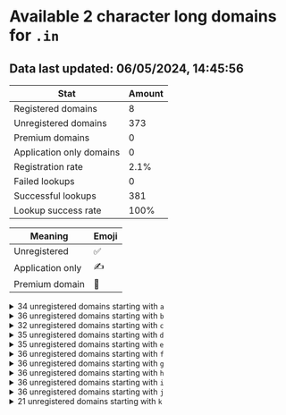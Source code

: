 # Available 2 character long domains for `.in`

## Data last updated: 06/05/2024, 14:45:56

|Stat|Amount|
|--|--|
|Registered domains|8|
|Unregistered domains|373|
|Premium domains|0|
|Application only domains|0|
|Registration rate|2.1%|
|Failed lookups|0|
|Successful lookups|381|
|Lookup success rate|100%|


|Meaning|Emoji|
|--|--|
|Unregistered|:white_check_mark:|
|Application only|:writing_hand:|
|Premium domain|:gem:|

<details>
<summary>34 unregistered domains starting with <bold><code>a</code></bold></summary>

|Type|Domain|
|--|--|
|:white_check_mark:|`a0.in`|
|:white_check_mark:|`a1.in`|
|:white_check_mark:|`a2.in`|
|:white_check_mark:|`a3.in`|
|:white_check_mark:|`a4.in`|
|:white_check_mark:|`a5.in`|
|:white_check_mark:|`a6.in`|
|:white_check_mark:|`a7.in`|
|:white_check_mark:|`a8.in`|
|:white_check_mark:|`a9.in`|
|:white_check_mark:|`aa.in`|
|:white_check_mark:|`ab.in`|
|:white_check_mark:|`ac.in`|
|:white_check_mark:|`ad.in`|
|:white_check_mark:|`ae.in`|
|:white_check_mark:|`af.in`|
|:white_check_mark:|`ag.in`|
|:white_check_mark:|`ah.in`|
|:white_check_mark:|`aj.in`|
|:white_check_mark:|`ak.in`|
|:white_check_mark:|`al.in`|
|:white_check_mark:|`an.in`|
|:white_check_mark:|`ao.in`|
|:white_check_mark:|`ap.in`|
|:white_check_mark:|`aq.in`|
|:white_check_mark:|`ar.in`|
|:white_check_mark:|`as.in`|
|:white_check_mark:|`at.in`|
|:white_check_mark:|`au.in`|
|:white_check_mark:|`av.in`|
|:white_check_mark:|`aw.in`|
|:white_check_mark:|`ax.in`|
|:white_check_mark:|`ay.in`|
|:white_check_mark:|`az.in`|
</details>
<details>
<summary>36 unregistered domains starting with <bold><code>b</code></bold></summary>

|Type|Domain|
|--|--|
|:white_check_mark:|`b0.in`|
|:white_check_mark:|`b1.in`|
|:white_check_mark:|`b2.in`|
|:white_check_mark:|`b3.in`|
|:white_check_mark:|`b4.in`|
|:white_check_mark:|`b5.in`|
|:white_check_mark:|`b6.in`|
|:white_check_mark:|`b7.in`|
|:white_check_mark:|`b8.in`|
|:white_check_mark:|`b9.in`|
|:white_check_mark:|`ba.in`|
|:white_check_mark:|`bb.in`|
|:white_check_mark:|`bc.in`|
|:white_check_mark:|`bd.in`|
|:white_check_mark:|`be.in`|
|:white_check_mark:|`bf.in`|
|:white_check_mark:|`bg.in`|
|:white_check_mark:|`bh.in`|
|:white_check_mark:|`bi.in`|
|:white_check_mark:|`bj.in`|
|:white_check_mark:|`bk.in`|
|:white_check_mark:|`bl.in`|
|:white_check_mark:|`bm.in`|
|:white_check_mark:|`bn.in`|
|:white_check_mark:|`bo.in`|
|:white_check_mark:|`bp.in`|
|:white_check_mark:|`bq.in`|
|:white_check_mark:|`br.in`|
|:white_check_mark:|`bs.in`|
|:white_check_mark:|`bt.in`|
|:white_check_mark:|`bu.in`|
|:white_check_mark:|`bv.in`|
|:white_check_mark:|`bw.in`|
|:white_check_mark:|`bx.in`|
|:white_check_mark:|`by.in`|
|:white_check_mark:|`bz.in`|
</details>
<details>
<summary>32 unregistered domains starting with <bold><code>c</code></bold></summary>

|Type|Domain|
|--|--|
|:white_check_mark:|`c0.in`|
|:white_check_mark:|`c1.in`|
|:white_check_mark:|`c2.in`|
|:white_check_mark:|`c3.in`|
|:white_check_mark:|`c4.in`|
|:white_check_mark:|`c5.in`|
|:white_check_mark:|`c6.in`|
|:white_check_mark:|`c7.in`|
|:white_check_mark:|`c8.in`|
|:white_check_mark:|`c9.in`|
|:white_check_mark:|`cb.in`|
|:white_check_mark:|`cc.in`|
|:white_check_mark:|`cd.in`|
|:white_check_mark:|`ce.in`|
|:white_check_mark:|`cf.in`|
|:white_check_mark:|`cg.in`|
|:white_check_mark:|`ch.in`|
|:white_check_mark:|`ci.in`|
|:white_check_mark:|`cj.in`|
|:white_check_mark:|`ck.in`|
|:white_check_mark:|`cl.in`|
|:white_check_mark:|`cm.in`|
|:white_check_mark:|`cp.in`|
|:white_check_mark:|`cq.in`|
|:white_check_mark:|`cr.in`|
|:white_check_mark:|`ct.in`|
|:white_check_mark:|`cu.in`|
|:white_check_mark:|`cv.in`|
|:white_check_mark:|`cw.in`|
|:white_check_mark:|`cx.in`|
|:white_check_mark:|`cy.in`|
|:white_check_mark:|`cz.in`|
</details>
<details>
<summary>35 unregistered domains starting with <bold><code>d</code></bold></summary>

|Type|Domain|
|--|--|
|:white_check_mark:|`d0.in`|
|:white_check_mark:|`d1.in`|
|:white_check_mark:|`d2.in`|
|:white_check_mark:|`d3.in`|
|:white_check_mark:|`d4.in`|
|:white_check_mark:|`d5.in`|
|:white_check_mark:|`d6.in`|
|:white_check_mark:|`d7.in`|
|:white_check_mark:|`d8.in`|
|:white_check_mark:|`d9.in`|
|:white_check_mark:|`da.in`|
|:white_check_mark:|`db.in`|
|:white_check_mark:|`dc.in`|
|:white_check_mark:|`dd.in`|
|:white_check_mark:|`de.in`|
|:white_check_mark:|`df.in`|
|:white_check_mark:|`dg.in`|
|:white_check_mark:|`dh.in`|
|:white_check_mark:|`di.in`|
|:white_check_mark:|`dj.in`|
|:white_check_mark:|`dk.in`|
|:white_check_mark:|`dl.in`|
|:white_check_mark:|`dm.in`|
|:white_check_mark:|`dn.in`|
|:white_check_mark:|`do.in`|
|:white_check_mark:|`dp.in`|
|:white_check_mark:|`dq.in`|
|:white_check_mark:|`ds.in`|
|:white_check_mark:|`dt.in`|
|:white_check_mark:|`du.in`|
|:white_check_mark:|`dv.in`|
|:white_check_mark:|`dw.in`|
|:white_check_mark:|`dx.in`|
|:white_check_mark:|`dy.in`|
|:white_check_mark:|`dz.in`|
</details>
<details>
<summary>35 unregistered domains starting with <bold><code>e</code></bold></summary>

|Type|Domain|
|--|--|
|:white_check_mark:|`e0.in`|
|:white_check_mark:|`e1.in`|
|:white_check_mark:|`e2.in`|
|:white_check_mark:|`e3.in`|
|:white_check_mark:|`e4.in`|
|:white_check_mark:|`e5.in`|
|:white_check_mark:|`e6.in`|
|:white_check_mark:|`e7.in`|
|:white_check_mark:|`e8.in`|
|:white_check_mark:|`e9.in`|
|:white_check_mark:|`ea.in`|
|:white_check_mark:|`eb.in`|
|:white_check_mark:|`ec.in`|
|:white_check_mark:|`ed.in`|
|:white_check_mark:|`ee.in`|
|:white_check_mark:|`ef.in`|
|:white_check_mark:|`eg.in`|
|:white_check_mark:|`eh.in`|
|:white_check_mark:|`ei.in`|
|:white_check_mark:|`ej.in`|
|:white_check_mark:|`ek.in`|
|:white_check_mark:|`el.in`|
|:white_check_mark:|`em.in`|
|:white_check_mark:|`en.in`|
|:white_check_mark:|`eo.in`|
|:white_check_mark:|`ep.in`|
|:white_check_mark:|`eq.in`|
|:white_check_mark:|`es.in`|
|:white_check_mark:|`et.in`|
|:white_check_mark:|`eu.in`|
|:white_check_mark:|`ev.in`|
|:white_check_mark:|`ew.in`|
|:white_check_mark:|`ex.in`|
|:white_check_mark:|`ey.in`|
|:white_check_mark:|`ez.in`|
</details>
<details>
<summary>36 unregistered domains starting with <bold><code>f</code></bold></summary>

|Type|Domain|
|--|--|
|:white_check_mark:|`f0.in`|
|:white_check_mark:|`f1.in`|
|:white_check_mark:|`f2.in`|
|:white_check_mark:|`f3.in`|
|:white_check_mark:|`f4.in`|
|:white_check_mark:|`f5.in`|
|:white_check_mark:|`f6.in`|
|:white_check_mark:|`f7.in`|
|:white_check_mark:|`f8.in`|
|:white_check_mark:|`f9.in`|
|:white_check_mark:|`fa.in`|
|:white_check_mark:|`fb.in`|
|:white_check_mark:|`fc.in`|
|:white_check_mark:|`fd.in`|
|:white_check_mark:|`fe.in`|
|:white_check_mark:|`ff.in`|
|:white_check_mark:|`fg.in`|
|:white_check_mark:|`fh.in`|
|:white_check_mark:|`fi.in`|
|:white_check_mark:|`fj.in`|
|:white_check_mark:|`fk.in`|
|:white_check_mark:|`fl.in`|
|:white_check_mark:|`fm.in`|
|:white_check_mark:|`fn.in`|
|:white_check_mark:|`fo.in`|
|:white_check_mark:|`fp.in`|
|:white_check_mark:|`fq.in`|
|:white_check_mark:|`fr.in`|
|:white_check_mark:|`fs.in`|
|:white_check_mark:|`ft.in`|
|:white_check_mark:|`fu.in`|
|:white_check_mark:|`fv.in`|
|:white_check_mark:|`fw.in`|
|:white_check_mark:|`fx.in`|
|:white_check_mark:|`fy.in`|
|:white_check_mark:|`fz.in`|
</details>
<details>
<summary>36 unregistered domains starting with <bold><code>g</code></bold></summary>

|Type|Domain|
|--|--|
|:white_check_mark:|`g0.in`|
|:white_check_mark:|`g1.in`|
|:white_check_mark:|`g2.in`|
|:white_check_mark:|`g3.in`|
|:white_check_mark:|`g4.in`|
|:white_check_mark:|`g5.in`|
|:white_check_mark:|`g6.in`|
|:white_check_mark:|`g7.in`|
|:white_check_mark:|`g8.in`|
|:white_check_mark:|`g9.in`|
|:white_check_mark:|`ga.in`|
|:white_check_mark:|`gb.in`|
|:white_check_mark:|`gc.in`|
|:white_check_mark:|`gd.in`|
|:white_check_mark:|`ge.in`|
|:white_check_mark:|`gf.in`|
|:white_check_mark:|`gg.in`|
|:white_check_mark:|`gh.in`|
|:white_check_mark:|`gi.in`|
|:white_check_mark:|`gj.in`|
|:white_check_mark:|`gk.in`|
|:white_check_mark:|`gl.in`|
|:white_check_mark:|`gm.in`|
|:white_check_mark:|`gn.in`|
|:white_check_mark:|`go.in`|
|:white_check_mark:|`gp.in`|
|:white_check_mark:|`gq.in`|
|:white_check_mark:|`gr.in`|
|:white_check_mark:|`gs.in`|
|:white_check_mark:|`gt.in`|
|:white_check_mark:|`gu.in`|
|:white_check_mark:|`gv.in`|
|:white_check_mark:|`gw.in`|
|:white_check_mark:|`gx.in`|
|:white_check_mark:|`gy.in`|
|:white_check_mark:|`gz.in`|
</details>
<details>
<summary>36 unregistered domains starting with <bold><code>h</code></bold></summary>

|Type|Domain|
|--|--|
|:white_check_mark:|`h0.in`|
|:white_check_mark:|`h1.in`|
|:white_check_mark:|`h2.in`|
|:white_check_mark:|`h3.in`|
|:white_check_mark:|`h4.in`|
|:white_check_mark:|`h5.in`|
|:white_check_mark:|`h6.in`|
|:white_check_mark:|`h7.in`|
|:white_check_mark:|`h8.in`|
|:white_check_mark:|`h9.in`|
|:white_check_mark:|`ha.in`|
|:white_check_mark:|`hb.in`|
|:white_check_mark:|`hc.in`|
|:white_check_mark:|`hd.in`|
|:white_check_mark:|`he.in`|
|:white_check_mark:|`hf.in`|
|:white_check_mark:|`hg.in`|
|:white_check_mark:|`hh.in`|
|:white_check_mark:|`hi.in`|
|:white_check_mark:|`hj.in`|
|:white_check_mark:|`hk.in`|
|:white_check_mark:|`hl.in`|
|:white_check_mark:|`hm.in`|
|:white_check_mark:|`hn.in`|
|:white_check_mark:|`ho.in`|
|:white_check_mark:|`hp.in`|
|:white_check_mark:|`hq.in`|
|:white_check_mark:|`hr.in`|
|:white_check_mark:|`hs.in`|
|:white_check_mark:|`ht.in`|
|:white_check_mark:|`hu.in`|
|:white_check_mark:|`hv.in`|
|:white_check_mark:|`hw.in`|
|:white_check_mark:|`hx.in`|
|:white_check_mark:|`hy.in`|
|:white_check_mark:|`hz.in`|
</details>
<details>
<summary>36 unregistered domains starting with <bold><code>i</code></bold></summary>

|Type|Domain|
|--|--|
|:white_check_mark:|`i0.in`|
|:white_check_mark:|`i1.in`|
|:white_check_mark:|`i2.in`|
|:white_check_mark:|`i3.in`|
|:white_check_mark:|`i4.in`|
|:white_check_mark:|`i5.in`|
|:white_check_mark:|`i6.in`|
|:white_check_mark:|`i7.in`|
|:white_check_mark:|`i8.in`|
|:white_check_mark:|`i9.in`|
|:white_check_mark:|`ia.in`|
|:white_check_mark:|`ib.in`|
|:white_check_mark:|`ic.in`|
|:white_check_mark:|`id.in`|
|:white_check_mark:|`ie.in`|
|:white_check_mark:|`if.in`|
|:white_check_mark:|`ig.in`|
|:white_check_mark:|`ih.in`|
|:white_check_mark:|`ii.in`|
|:white_check_mark:|`ij.in`|
|:white_check_mark:|`ik.in`|
|:white_check_mark:|`il.in`|
|:white_check_mark:|`im.in`|
|:white_check_mark:|`in.in`|
|:white_check_mark:|`io.in`|
|:white_check_mark:|`ip.in`|
|:white_check_mark:|`iq.in`|
|:white_check_mark:|`ir.in`|
|:white_check_mark:|`is.in`|
|:white_check_mark:|`it.in`|
|:white_check_mark:|`iu.in`|
|:white_check_mark:|`iv.in`|
|:white_check_mark:|`iw.in`|
|:white_check_mark:|`ix.in`|
|:white_check_mark:|`iy.in`|
|:white_check_mark:|`iz.in`|
</details>
<details>
<summary>36 unregistered domains starting with <bold><code>j</code></bold></summary>

|Type|Domain|
|--|--|
|:white_check_mark:|`j0.in`|
|:white_check_mark:|`j1.in`|
|:white_check_mark:|`j2.in`|
|:white_check_mark:|`j3.in`|
|:white_check_mark:|`j4.in`|
|:white_check_mark:|`j5.in`|
|:white_check_mark:|`j6.in`|
|:white_check_mark:|`j7.in`|
|:white_check_mark:|`j8.in`|
|:white_check_mark:|`j9.in`|
|:white_check_mark:|`ja.in`|
|:white_check_mark:|`jb.in`|
|:white_check_mark:|`jc.in`|
|:white_check_mark:|`jd.in`|
|:white_check_mark:|`je.in`|
|:white_check_mark:|`jf.in`|
|:white_check_mark:|`jg.in`|
|:white_check_mark:|`jh.in`|
|:white_check_mark:|`ji.in`|
|:white_check_mark:|`jj.in`|
|:white_check_mark:|`jk.in`|
|:white_check_mark:|`jl.in`|
|:white_check_mark:|`jm.in`|
|:white_check_mark:|`jn.in`|
|:white_check_mark:|`jo.in`|
|:white_check_mark:|`jp.in`|
|:white_check_mark:|`jq.in`|
|:white_check_mark:|`jr.in`|
|:white_check_mark:|`js.in`|
|:white_check_mark:|`jt.in`|
|:white_check_mark:|`ju.in`|
|:white_check_mark:|`jv.in`|
|:white_check_mark:|`jw.in`|
|:white_check_mark:|`jx.in`|
|:white_check_mark:|`jy.in`|
|:white_check_mark:|`jz.in`|
</details>
<details>
<summary>21 unregistered domains starting with <bold><code>k</code></bold></summary>

|Type|Domain|
|--|--|
|:white_check_mark:|`ka.in`|
|:white_check_mark:|`kb.in`|
|:white_check_mark:|`kc.in`|
|:white_check_mark:|`kd.in`|
|:white_check_mark:|`ke.in`|
|:white_check_mark:|`kf.in`|
|:white_check_mark:|`kg.in`|
|:white_check_mark:|`kh.in`|
|:white_check_mark:|`ki.in`|
|:white_check_mark:|`kj.in`|
|:white_check_mark:|`kk.in`|
|:white_check_mark:|`kl.in`|
|:white_check_mark:|`km.in`|
|:white_check_mark:|`kn.in`|
|:white_check_mark:|`ko.in`|
|:white_check_mark:|`kp.in`|
|:white_check_mark:|`kq.in`|
|:white_check_mark:|`kr.in`|
|:white_check_mark:|`ks.in`|
|:white_check_mark:|`kt.in`|
|:white_check_mark:|`ku.in`|
</details>